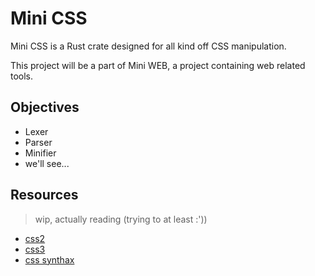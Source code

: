 # Mini CSS

Mini CSS is a Rust crate designed for all kind off CSS manipulation.

This project will be a part of Mini WEB, a project containing web related tools.

## Objectives

- Lexer
- Parser
- Minifier
- we'll see...

## Resources

> wip, actually reading (trying to at least :'))

- [css2](https://www.w3.org/TR/CSS22/css2.pdf)
- [css3](https://drafts.csswg.org/css-syntax/)
- [css synthax](https://developer.mozilla.org/en-US/docs/Web/CSS/Syntax)


